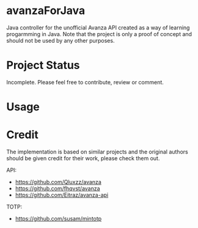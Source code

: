 # avanzaForJava
Java controller for the unofficial Avanza API created as a way of learning progarmming in Java.
Note that the project is only a proof of concept and should not be used by any other purposes.

# Project Status
Incomplete. 
Please feel free to contribute, review or comment.
# Usage


# Credit
The implementation is based on similar projects and the original authors should be given credit for their work, please check them out.

API:
- https://github.com/Qluxzz/avanza
- https://github.com/fhqvst/avanza
- https://github.com/Eitraz/avanza-api

TOTP:
- https://github.com/susam/mintotp

